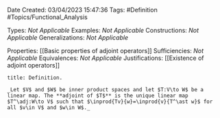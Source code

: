 <div class="topSpace"></div>

Date Created: 03/04/2023 15:47:36
Tags: #Definition #Topics/Functional_Analysis

Types: _Not Applicable_
Examples: _Not Applicable_
Constructions: _Not Applicable_
Generalizations: _Not Applicable_

Properties: [[Basic properties of adjoint operators]]
Sufficiencies: _Not Applicable_
Equivalences: _Not Applicable_
Justifications: [[Existence of adjoint operators]]

``` ad-Definition
title: Definition.

_Let $V$ and $W$ be inner product spaces and let $T:V\to W$ be a linear map. The **adjoint of $T$** is the unique linear map $T^\adj:W\to V$ such that $\inprod{Tv}{w}=\inprod{v}{T^\ast w}$ for all $v\in V$ and $w\in W$._

```
